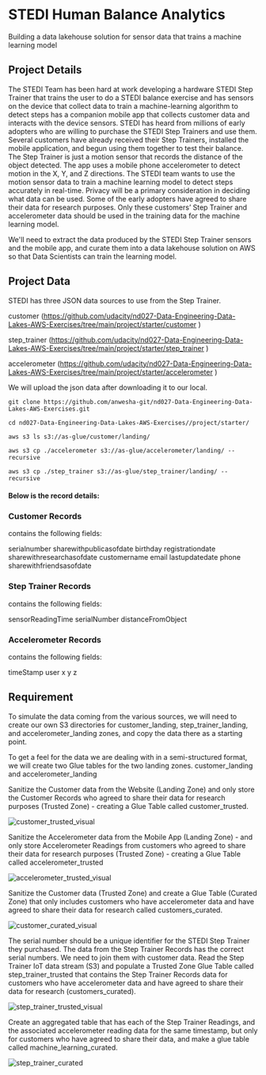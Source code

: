 # STEDI Human Balance Analytics
Building a data lakehouse solution for sensor data that trains a machine learning model
## Project Details
The STEDI Team has been hard at work developing a hardware STEDI Step Trainer that trains the user to do a STEDI balance exercise and has sensors on the device that collect data to train a machine-learning algorithm to detect steps has a companion mobile app that collects customer data and interacts with the device sensors.
STEDI has heard from millions of early adopters who are willing to purchase the STEDI Step Trainers and use them.
Several customers have already received their Step Trainers, installed the mobile application, and begun using them together to test their balance. The Step Trainer is just a motion sensor that records the distance of the object detected. The app uses a mobile phone accelerometer to detect motion in the X, Y, and Z directions.
The STEDI team wants to use the motion sensor data to train a machine learning model to detect steps accurately in real-time. Privacy will be a primary consideration in deciding what data can be used.
Some of the early adopters have agreed to share their data for research purposes. Only these customers’ Step Trainer and accelerometer data should be used in the training data for the machine learning model.

We'll need to extract the data produced by the STEDI Step Trainer sensors and the mobile app, and curate them into a data lakehouse solution on AWS so that Data Scientists can train the learning model.

## Project Data
STEDI has three JSON data sources to use from the Step Trainer.

customer  (https://github.com/udacity/nd027-Data-Engineering-Data-Lakes-AWS-Exercises/tree/main/project/starter/customer )

step_trainer  (https://github.com/udacity/nd027-Data-Engineering-Data-Lakes-AWS-Exercises/tree/main/project/starter/step_trainer )

accelerometer  (https://github.com/udacity/nd027-Data-Engineering-Data-Lakes-AWS-Exercises/tree/main/project/starter/accelerometer )

We will upload the json data after downloading it to our local. 

 `git clone https://github.com/anwesha-git/nd027-Data-Engineering-Data-Lakes-AWS-Exercises.git`

  `cd nd027-Data-Engineering-Data-Lakes-AWS-Exercises//project/starter/`

 `` aws s3 ls s3://as-glue/customer/landing/ ``

 `` aws s3 cp ./accelerometer s3://as-glue/accelerometer/landing/ --recursive ``

 `` aws s3 cp ./step_trainer s3://as-glue/step_trainer/landing/ --recursive ``


#### Below is the record details:

### Customer Records
contains the following fields:

serialnumber
sharewithpublicasofdate
birthday
registrationdate
sharewithresearchasofdate
customername
email
lastupdatedate
phone
sharewithfriendsasofdate

### Step Trainer Records
contains the following fields:

sensorReadingTime
serialNumber
distanceFromObject

### Accelerometer Records
contains the following fields:

timeStamp
user
x
y
z

## Requirement
To simulate the data coming from the various sources, we will need to create our own S3 directories for customer_landing, step_trainer_landing, and accelerometer_landing zones, and copy the data there as a starting point.
  
To get a feel for the data we are dealing with in a semi-structured format, we will create two Glue tables for the two landing zones. customer_landing and accelerometer_landing
  
Sanitize the Customer data from the Website (Landing Zone) and only store the Customer Records who agreed to share their data for research purposes (Trusted Zone) - creating a Glue Table called customer_trusted.

![customer_trusted_visual](https://github.com/anwesha-git/spark/assets/122990634/cba3a92b-724f-4c4a-8852-b8e817f099f9)

Sanitize the Accelerometer data from the Mobile App (Landing Zone) - and only store Accelerometer Readings from customers who agreed to share their data for research purposes (Trusted Zone) - creating a Glue Table called accelerometer_trusted

![accelerometer_trusted_visual](https://github.com/anwesha-git/spark/assets/122990634/d1849e95-0b9f-4ea4-b188-43ddda7ba6e2)

Sanitize the Customer data (Trusted Zone) and create a Glue Table (Curated Zone) that only includes customers who have accelerometer data and have agreed to share their data for research called customers_curated.

![customer_curated_visual](https://github.com/anwesha-git/spark/assets/122990634/e9aa4c84-8266-4148-b370-c2eec01056ee)

The serial number should be a unique identifier for the STEDI Step Trainer they purchased. The data from the Step Trainer Records has the correct serial numbers. We need to join them with customer data. Read the Step Trainer IoT data stream (S3) and populate a Trusted Zone Glue Table called step_trainer_trusted that contains the Step Trainer Records data for customers who have accelerometer data and have agreed to share their data for research (customers_curated).

![step_trainer_trusted_visual](https://github.com/anwesha-git/spark/assets/122990634/b7267d42-275a-4c90-8495-d4d5cb46dc49)


Create an aggregated table that has each of the Step Trainer Readings, and the associated accelerometer reading data for the same timestamp, but only for customers who have agreed to share their data, and make a glue table called machine_learning_curated.

![step_trainer_curated](https://github.com/anwesha-git/spark/assets/122990634/4905342f-585f-4723-bad6-54278056c744)

